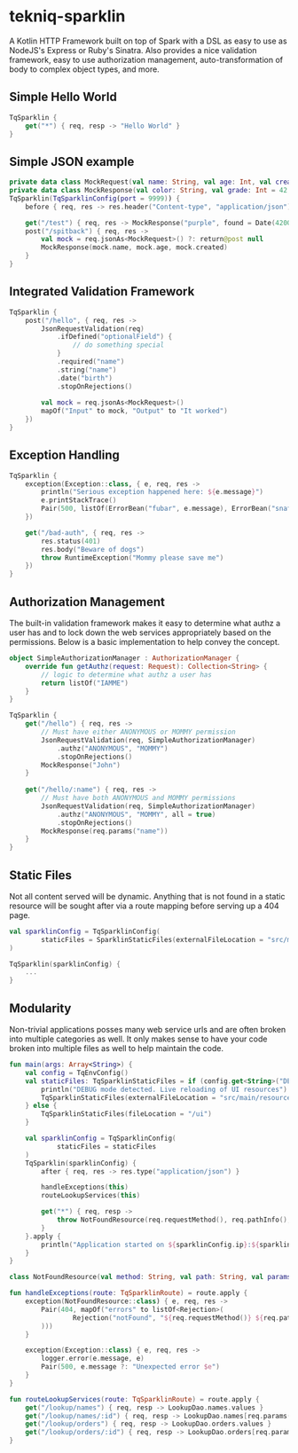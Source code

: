 # tekniq-sparklin
A Kotlin HTTP Framework built on top of Spark with a DSL as easy to use
as NodeJS's Express or Ruby's Sinatra. Also provides a nice validation
framework, easy to use authorization management, auto-transformation of
body to complex object types, and more.

## Simple Hello World
```kotlin
TqSparklin {
    get("*") { req, resp -> "Hello World" }
}
```

## Simple JSON example
```kotlin
private data class MockRequest(val name: String, val age: Int, val created: Date? = Date())
private data class MockResponse(val color: String, val grade: Int = 42, val found: Date? = Date(), val nullable: String? = null)
TqSparklin(TqSparklinConfig(port = 9999)) {
    before { req, res -> res.header("Content-type", "application/json") }

    get("/test") { req, res -> MockResponse("purple", found = Date(4200)) }
    post("/spitback") { req, res ->
        val mock = req.jsonAs<MockRequest>() ?: return@post null
        MockResponse(mock.name, mock.age, mock.created)
    }
}
```

## Integrated Validation Framework
```kotlin
TqSparklin {
    post("/hello", { req, res ->
        JsonRequestValidation(req)
            .ifDefined("optionalField") {
                // do something special
            }
            .required("name")
            .string("name")
            .date("birth")
            .stopOnRejections()
        
        val mock = req.jsonAs<MockRequest>()
        mapOf("Input" to mock, "Output" to "It worked")
    })
}
```

## Exception Handling
```kotlin
TqSparklin {
    exception(Exception::class, { e, req, res ->
        println("Serious exception happened here: ${e.message}")
        e.printStackTrace()
        Pair(500, listOf(ErrorBean("fubar", e.message), ErrorBean("snafu", "Just another for fun")))
    })

    get("/bad-auth", { req, res ->
        res.status(401)
        res.body("Beware of dogs")
        throw RuntimeException("Mommy please save me")
    })
}
```

## Authorization Management
The built-in validation framework makes it easy to determine what authz
a user has and to lock down the web services appropriately based on the
permissions. Below is a basic implementation to help convey the concept.

```kotlin
object SimpleAuthorizationManager : AuthorizationManager {
    override fun getAuthz(request: Request): Collection<String> {
        // logic to determine what authz a user has
        return listOf("IAMME")
    }
}

TqSparklin {
    get("/hello") { req, res ->
        // Must have either ANONYMOUS or MOMMY permission
        JsonRequestValidation(req, SimpleAuthorizationManager)
            .authz("ANONYMOUS", "MOMMY")
            .stopOnRejections()
        MockResponse("John")
    }
    
    get("/hello/:name") { req, res ->
        // Must have both ANONYMOUS and MOMMY permissions
        JsonRequestValidation(req, SimpleAuthorizationManager)
            .authz("ANONYMOUS", "MOMMY", all = true)
            .stopOnRejections()
        MockResponse(req.params("name"))
    }
}
```

## Static Files
Not all content served will be dynamic. Anything that is not found in a
static resource will be sought after via a route mapping before serving
up a 404 page.

```kotlin
val sparklinConfig = TqSparklinConfig(
        staticFiles = SparklinStaticFiles(externalFileLocation = "src/main/resources/ui")
)

TqSparklin(sparklinConfig) {
    ...
}
```

## Modularity
Non-trivial applications posses many web service urls and are often
broken into multiple categories as well. It only makes sense to have
your code broken into multiple files as well to help maintain the code.

```kotlin
fun main(args: Array<String>) {
    val config = TqEnvConfig()
    val staticFiles: TqSparklinStaticFiles = if (config.get<String>("DEBUG") == "1") {
        println("DEBUG mode detected. Live reloading of UI resources")
        TqSparklinStaticFiles(externalFileLocation = "src/main/resources/ui")
    } else {
        TqSparklinStaticFiles(fileLocation = "/ui")
    }

    val sparklinConfig = TqSparklinConfig(
            staticFiles = staticFiles
    )
    TqSparklin(sparklinConfig) {
        after { req, res -> res.type("application/json") }

        handleExceptions(this)
        routeLookupServices(this)

        get("*") { req, resp ->
            throw NotFoundResource(req.requestMethod(), req.pathInfo(), req.params())
        }
    }.apply {
        println("Application started on ${sparklinConfig.ip}:${sparklinConfig.port}")
    }
}

class NotFoundResource(val method: String, val path: String, val params: Map<String, String> = emptyMap()) : Exception() 

fun handleExceptions(route: TqSparklinRoute) = route.apply {
    exception(NotFoundResource::class) { e, req, res ->
        Pair(404, mapOf("errors" to listOf<Rejection>(
                Rejection("notFound", "${req.requestMethod()} ${req.pathInfo()}")
        )))
    }

    exception(Exception::class) { e, req, res ->
        logger.error(e.message, e)
        Pair(500, e.message ?: "Unexpected error $e")
    }
}

fun routeLookupServices(route: TqSparklinRoute) = route.apply {
    get("/lookup/names") { req, resp -> LookupDao.names.values }
    get("/lookup/names/:id") { req, resp -> LookupDao.names[req.params("id")] }
    get("/lookup/orders") { req, resp -> LookupDao.orders.values }
    get("/lookup/orders/:id") { req, resp -> LookupDao.orders[req.params("id").toInt()] }
}
```
